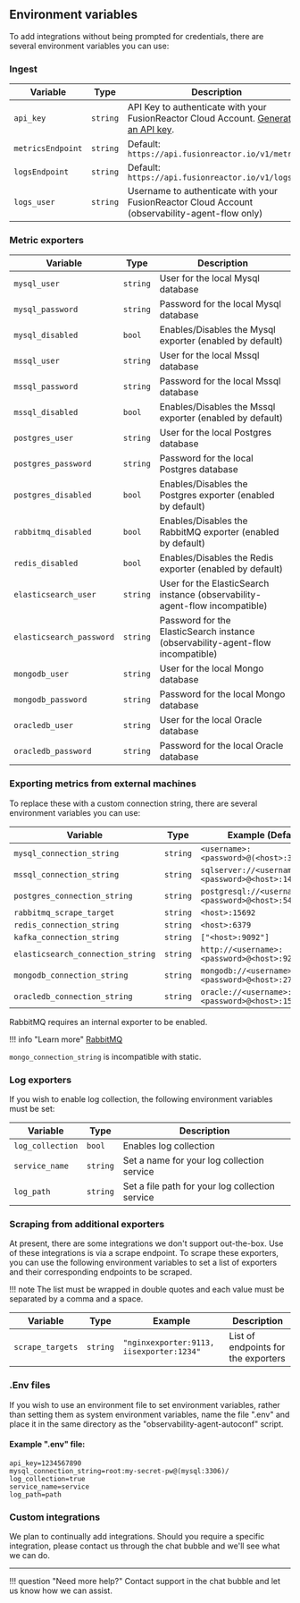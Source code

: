 ## Environment variables

To add integrations without being prompted for credentials, there are several environment variables you can use:

### Ingest


| **Variable**                | **Type**      |**Description**                                                   |
|--------------------------|----------|---------------------------------------------------------------|
| `api_key`           | `string` | API Key to authenticate with your FusionReactor Cloud Account. [Generate an API key](/frdocs/Monitor-your-data/Observability-agent/overview/#step-1-generate-an-api-key).              |
|`metricsEndpoint`   | `string` | Default: `https://api.fusionreactor.io/v1/metrics`            |
| `logsEndpoint`      | `string` | Default: `https://api.fusionreactor.io/v1/logs`               |
| `logs_user`	| `string` |	Username to authenticate with your FusionReactor Cloud Account (observability-agent-flow only)|




### Metric exporters

| **Variable**              | **Type**     | **Description**                                                   |
|-----------------------|----------|----------------------------------------------------------------|
| `mysql_user`          | `string` | User for the local Mysql database                              |
| `mysql_password`      | `string` | Password for the local Mysql database                          |
| `mysql_disabled`      | `bool`   | Enables/Disables the Mysql exporter (enabled by default) |
| `mssql_user`          | `string` | User for the local Mssql database                                                               |
| `mssql_password`      | `string` | Password for the local Mssql database                                                               |
| `mssql_disabled`      | `bool`   | Enables/Disables the Mssql exporter (enabled by default)                                                                               |
| `postgres_user`       | `string` | User for the local Postgres database                                                               |
| `postgres_password`   | `string` | Password for the local Postgres database                                                              |
| `postgres_disabled`   | `bool`   |    Enables/Disables the Postgres exporter (enabled by default)                                                            |
|`rabbitmq_disabled`	|`bool`	|Enables/Disables the RabbitMQ exporter (enabled by default)|
|`redis_disabled`	| `bool`	|Enables/Disables the Redis exporter (enabled by default)|
|`elasticsearch_user`	| `string` |	User for the ElasticSearch instance (observability-agent-flow incompatible)|
|`elasticsearch_password` |	`string` |	Password for the ElasticSearch instance (observability-agent-flow incompatible)|
| `mongodb_user`           | `string` | User for the local Mongo database       |
| `mongodb_password`       | `string` | Password for the local Mongo database |
| `oracledb_user`          | `string` | User for the local Oracle database                          |
| `oracledb_password`      | `string` | Password for the local Oracle database       

### Exporting metrics from external machines

To replace these with a custom connection string, there are several environment variables you can use:

| **Variable**                       | **Type**     | **Example (Defaults)**                                     |
|--------------------------------|----------|--------------------------------------------------------|
| `mysql_connection_string`      | `string` | `<username>:<password>@(<host>:3306)/`                 |
| `mssql_connection_string`      | `string` | `sqlserver://<username>:<password>@<host>:1433`        |
| `postgres_connection_string`   | `string` | `postgresql://<username>:<password>@<host>:5432/shop?` |
| `rabbitmq_scrape_target`	 | `string`	| `<host>:15692`                  |
| `redis_connection_string` | `string`	| `<host>:6379`                   |
| `kafka_connection_string`	| `string`	| `["<host>:9092"]`               |
| `elasticsearch_connection_string` | `string`| `http://<username>:<password>@<host>:9200` |
| `mongodb_connection_string`  | `string` | `mongodb://<username>:<password>@<host>:27017/`        |
| `oracledb_connection_string` | `string` | `oracle://<username>:<password>@<host>:1521/ORCLCDB`       |

RabbitMQ requires an internal exporter to be enabled. 

!!! info "Learn more"
    [RabbitMQ](https://www.rabbitmq.com/prometheus.html)

`mongo_connection_string` is incompatible with static.

### Log exporters

If you wish to enable log collection, the following environment variables must be set:

| Variable           | Type     | Description                                     |
|--------------------|----------|-------------------------------------------------|
| `log_collection`   | `bool`   | Enables log collection                          |
| `service_name`     | `string` | Set a name for your log collection service       |
| `log_path`         | `string` | Set a file path for your log collection service |

### Scraping from additional exporters

At present, there are some integrations we don't support out-the-box. Use of these integrations is via a scrape endpoint. To scrape these exporters, you can use the following environment variables to set a list of exporters and their corresponding endpoints to be scraped. 

!!! note
    The list must be wrapped in double quotes and each value must be separated by a comma and a space.

| Variable         | Type     | Example                                  | Description                         |
|------------------|----------|------------------------------------------|-------------------------------------|
| `scrape_targets` | `string` | `"nginxexporter:9113, iisexporter:1234"` | List of endpoints for the exporters |


### .Env files

If you wish to use an environment file to set environment variables, rather than setting them as system environment variables, name the file ".env" and place it in the same directory as the "observability-agent-autoconf" script.

#### Example ".env" file:


```
api_key=1234567890
mysql_connection_string=root:my-secret-pw@(mysql:3306)/
log_collection=true
service_name=service
log_path=path
```

### Custom integrations

We plan to continually add integrations. Should you require a specific integration, please contact us through the chat bubble and we'll see what we can do.
___

!!! question "Need more help?"
    Contact support in the chat bubble and let us know how we can assist.



